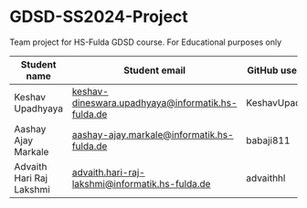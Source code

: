 # GDSD-SS2024-Project
Team project for HS-Fulda GDSD course. For Educational purposes only

| Student name | Student email      | GitHub username |
|--------------|--------------------|-----------------|
| Keshav Upadhyaya    | keshav-dineswara.upadhyaya@informatik.hs-fulda.de  | KeshavUpadhyaya      |
| Aashay Ajay Markale | aashay-ajay.markale@informatik.hs-fulda.de         | babaji811      |
| Advaith Hari Raj Lakshmi | advaith.hari-raj-lakshmi@informatik.hs-fulda.de | advaithhl    |

